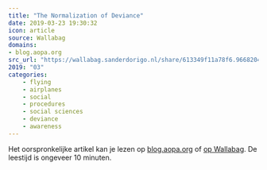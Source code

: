 ```yaml
---
title: "The Normalization of Deviance"
date: 2019-03-23 19:30:32
icon: article
source: Wallabag
domains:
- blog.aopa.org
src_url: "https://wallabag.sanderdorigo.nl/share/613349f11a78f6.96682045"
2019: "03"
categories:
    - flying
    - airplanes
    - social
    - procedures
    - social sciences
    - deviance
    - awareness
---
```

Het oorspronkelijke artikel kan je lezen op [blog.aopa.org](https://blog.aopa.org/aopa/2015/12/07/the-normalization-of-deviance/) of [op Wallabag](https://wallabag.sanderdorigo.nl/share/613349f11a78f6.96682045). De leestijd is ongeveer 10 minuten.
